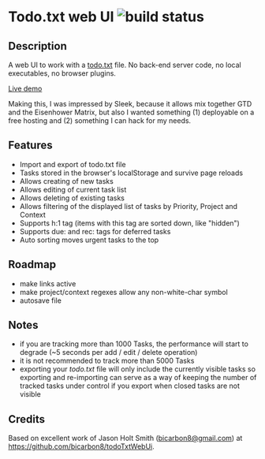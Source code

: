 # Todo.txt web UI ![build status](https://github.com/basamykin/todoTxtWebUi/actions/workflows/pages/pages-build-deployment/badge.svg)

## Description

A web UI to work with a [todo.txt](http://www.todotxt.com) file. No back-end server code, no local executables, no browser plugins.

[Live demo](basamykin.github.io/todo/)

Making this, I was impressed by Sleek, because it allows mix together GTD and the Eisenhower Matrix, but also I wanted something (1) deployable on a free hosting and (2) something I can hack for my needs.

## Features

- Import and export of todo.txt file
- Tasks stored in the browser's localStorage and survive page reloads
- Allows creating of new tasks
- Allows editing of current task list
- Allows deleting of existing tasks
- Allows filtering of the displayed list of tasks by Priority, Project and Context
- Supports h:1 tag (items with this tag are sorted down, like "hidden")
- Supports due: and rec: tags for deferred tasks
- Auto sorting moves urgent tasks to the top

## Roadmap
- make links active
- make project/context regexes allow any non-white-char symbol
- autosave file

## Notes
- if you are tracking more than 1000 Tasks, the performance will start to degrade (~5 seconds per add / edit / delete operation)
- it is not recommended to track more than 5000 Tasks
- exporting your _todo.txt_ file will only include the currently visible tasks so exporting and re-importing can serve as a way of keeping the number of tracked tasks under control if you export when closed tasks are not visible

## Credits

Based on excellent work of Jason Holt Smith (<bicarbon8@gmail.com>) at https://github.com/bicarbon8/todoTxtWebUi.